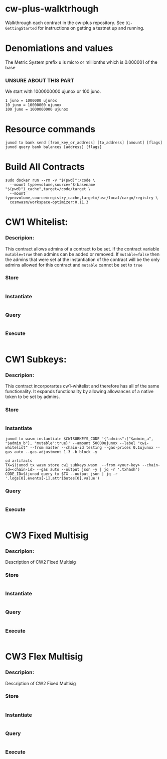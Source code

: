# cw-plus-walktrhough
Walkthrough each contract in the cw-plus repository. See `01-GettingStarted` for instructions on getting a testnet up and running. 


# Denomiations and values
The Metric System prefix u is micro or millionths which is 0.000001 of the base

### UNSURE ABOUT THIS PART
We start with 1000000000 ujunox or 100 juno.

```
1 juno = 1000000 ujunox
10 juno = 10000000 ujunox
100 juno = 1000000000 ujunox
```


# Resource commands
```
junod tx bank send [from_key_or_address] [to_address] [amount] [flags]
junod query bank balances [address] [flags]

```


# Build All Contracts
```
sudo docker run --rm -v "$(pwd)":/code \
  --mount type=volume,source="$(basename "$(pwd)")_cache",target=/code/target \
  --mount type=volume,source=registry_cache,target=/usr/local/cargo/registry \
  cosmwasm/workspace-optimizer:0.11.3
```



# CW1 Whitelist:

### Descripion:

This contract allows admins of a contract to be set. If the contract variable `mutable=true` then admins can be added or removed. If `mutable=false` then the admins that were set at the instantiation of the contract will be the only admins allowed for this contract and `mutable` cannot be set to `true`

### Store
```
```

### Instantiate
```
```

### Query
```
```

### Execute
```
```



# CW1 Subkeys:

### Descripion:

This contract incorporartes cw1-whitelist and therefore has all of the same functionality. It expands functionality by allowing allowances of a native token to be set by admins.

### Store
```
```

### Instantiate
```
junod tx wasm instantiate $CW1SUBKEYS_CODE '{"admins":["$admin_a", "$admin_b"], "mutable":true}' --amount 50000ujunox --label "cw1-whitelist" --from master --chain-id testing --gas-prices 0.1ujunox --gas auto --gas-adjustment 1.3 -b block -y

cd artifacts
TX=$(junod tx wasm store cw1_subkeys.wasm  --from <your-key> --chain-id=<chain-id> --gas auto --output json -y | jq -r '.txhash')
CODE_ID=$(junod query tx $TX --output json | jq -r '.logs[0].events[-1].attributes[0].value')
```

### Query
```
```

### Execute
```
```



# CW3 Fixed Multisig

### Descripion:
Description of CW2 Fixed Multisig

### Store
```
```

### Instantiate
```
```

### Query
```
```

### Execute
```
```






# CW3 Flex Multisig

### Descripion:
Description of CW2 Fixed Multisig

### Store
```
```

### Instantiate
```
```

### Query
```
```

### Execute
```
```



